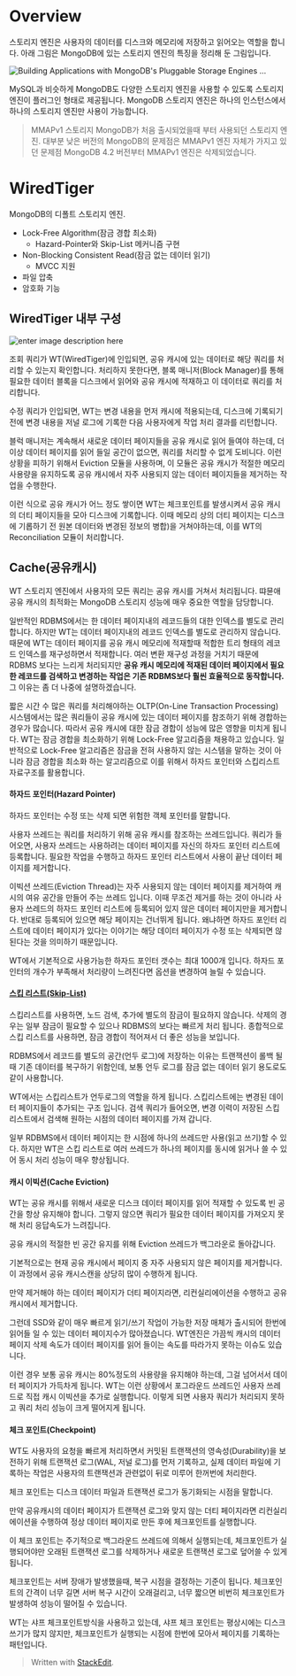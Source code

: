 # Overview

스토리지 엔진은 사용자의 데이터를 디스크와 메모리에 저장하고 읽어오는 역할을 합니다. 아래 그림은 MongoDB에 있는 스토리지 엔진의 특징을 정리해 둔 그림입니다.

![Building Applications with MongoDB's Pluggable Storage Engines ...](https://webassets.mongodb.com/_com_assets/cms/StorageEngineArchIMG2-ju0tb22fup.png)

MySQL과 비슷하게 MongoDB도 다양한 스토리지 엔진을 사용할 수 있도록 스토리지 엔진이 플러그인 형태로 제공됩니다. MongoDB 스토리지 엔진은 하나의 인스턴스에서 하나의 스토리지 엔진만 사용이 가능합니다.

> MMAPv1 스토리지
> MongoDB가 처음 출시되었을때 부터 사용되던 스토리지 엔진. 
> 대부분 낮은 버전의 MongoDB의 문제점은 MMAPv1 엔진 자체가 가지고 있던 문제점
> MongoDB 4.2 버전부터 MMAPv1 엔진은 삭제되었습니다.

# WiredTiger

MongoDB의 디폴트 스토리지 엔진. 

* Lock-Free Algorithm(잠금 경합 최소화)
	* Hazard-Pointer와 Skip-List 메커니즘 구현
* Non-Blocking Consistent Read(잠금 없는 데이터 읽기)
	* MVCC 지원
* 파일 압축
* 암호화 기능

## WiredTiger 내부 구성

![enter image description here](https://image.slidesharecdn.com/mongodb-wiredtiger-webinar-150709200625-lva1-app6892/95/a-technical-introduction-to-wiredtiger-11-638.jpg?cb=1436472726)

조회 쿼리가 WT(WiredTiger)에 인입되면, 공유 캐시에 있는 데이터로 해당 쿼리를 처리할 수 있는지 확인합니다. 처리하지 못한다면, 블록 매니저(Block Manager)를 통해 필요한 데이터 블록을 디스크에서 읽어와 공유 캐시에 적재하고 이 데이터로 쿼리를 처리합니다. 

수정 쿼리가 인입되면, WT는 변경 내용을 먼저 캐시에 적용되는데, 디스크에 기록되기 전에 변경 내용을 저널 로그에 기록한 다음 사용자에게 작업 처리 결과를 리턴합니다. 

블럭 매니저는 계속해서 새로운 데이터 페이지들을 공유 캐시로 읽어 들여야 하는데, 더 이상 데이터 페이지를 읽어 들일 공간이 없으면, 쿼리를 처리할 수 없게 도비니다. 이런 상황을 피하기 위해서 Eviction 모듈을 사용하며, 이 모듈은 공유 캐시가 적절한 메모리 사용량을 유지하도록 공유 캐시에서 자주 사용되지 않는 데이터 페이지들을 제거하는 작업을 수행한다. 

이런 식으로 공유 캐시가 어느 정도 쌓이면 WT는 체크포인트를 발생시켜서 공유 캐시의 더티 페이지들을 모아 디스크에 기록합니다. 이때 메모리 상의 더티 페이지는 디스크에 기롭하기 전 원본 데이터와 변경된 정보의 병합)을 거쳐야하는데, 이를 WT의 Reconciliation 모듈이 처리합니다. 


## Cache(공유캐시)

WT 스토리지 엔진에서 사용자의 모든 쿼리는 공유 캐시를 거쳐서 처리됩니다. 땨뮨애 공유 캐시의 최적화는 MongoDB 스토리지 성능에 매우 중요한 역할을 담당합니다. 

일반적인  RDBMS에서는 한 데이터 페이지내의 레코드들의 대한 인덱스를 별도로 관리합니다. 하지만 WT는 데이터 페이지내의 레코드 인덱스를 별도로 관리하지 않습니다. 때문에 WT는 데이터 페이지를 공유 캐시 메모리에 적재할때 적합한 트리 형태의 레코드 인덱스를 재구성하면서 적재합니다. 여러 변환 재구성 과정을 거치기 때문에 RDBMS 보다는 느리게 처리되지만 **공유 캐시 메모리에 적재된 데이터 페이지에서 필요한 레코드를 검색하고 변경하는 작업은 기존 RDBMS보다 훨씬 효율적으로 동작합니다.** 그 이유는 좀 더 나중에 설명하겠습니다. 

짧은 시간 수 많은 쿼리를 처리해야하는 OLTP(On-Line Transaction Processing) 시스템에서는 많은 쿼리들이 공유 캐시에 있는 데이터 페이지를 참조하기 위해 경합하는 경우가 많습니다. 따라서 공유 캐시에 대한 잠금 경합이 성능에 많은 영향을 미치게 됩니다. WT는 잠금 경합을 최소화하기 위해 Lock-Free 알고리즘을 채용하고 있습니다. 일반적으로 Lock-Free 알고리즘은 잠금을 전혀 사용하지 않는 시스템을 말하는 것이 아니라 잠금 경합을 최소화 하는 알고리즘으로 이를 위해서 하자드 포인터와 스킵리스트 자료구조를 활용합니다. 

#### 하자드 포인터(Hazard Pointer)

하자드 포인터는 수정 또는 삭제 되면 위험한 객체 포인터를 말합니다. 

사용자 쓰레드는 쿼리를 처리하기 위해 공유 캐시를 참조하는 쓰레드입니다. 쿼리가 들어오면, 사용자 쓰레드는 사용하려는 데이터 페이지를 자신의 하자드 포인터 리스트에 등록합니다. 필요한 작업을 수행하고 하자드 포인터 리스트에서 사용이 끝난 데이터 페이지를 제거합니다. 

이빅션 쓰레드(Eviction Thread)는 자주 사용되지 않는 데이터 페이지를 제거하여 캐시의 여유 공간을 만들어 주는 쓰레드 입니다. 이때 무조건 제거를 하는 것이 아니라 사용자 쓰레드의 하자드 포인터 리스트에 등록되어 있지 않은 데이터 페이지만을 제거합니다. 반대로 등록되어 있으면 해당 페이지는 건너뛰게 됩니다. 왜냐하면 하자드 포인터 리스트에 데이터 페이지가 있다는 이야기는 해당 데이터 페이지가 수정 또는 삭제되면 않된다는 것을 의미하기 때문입니다.

WT에서 기본적으로 사용가능한 하자드 포인터 갯수는 최대 1000개 입니다. 하자드 포인터의 개수가 부족해서 처리량이 느려진다면 옵션을 변경하여 늘릴 수 있습니다.

#### [스킵 리스트(Skip-List)](https://brilliant.org/wiki/skip-lists/#:~:text=The%20skip%20list%20is%20a,elements,%20but%20no%20new%20elements.)

스킵리스트를 사용하면, 노드 검색, 추가에 별도의 잠금이 필요하지 않습니다. 삭제의 경우는 일부 잠금이 필요할 수 있으나 RDBMS의 보다는 빠르게 처리 됩니다. 종합적으로 스킵 리스트를 사용하면, 잠금 경합이 적어져서 더 좋은 성능을 보입니다. 

RDBMS에서 레코드를 별도의 공간(언두 로그)에 저장하는 이유는 트랜잭션이 롤백 될때 기존 데이터를 복구하기 위함인데, 보통 언두 로그를 잠금 없는 데이터 읽기 용도로도 같이 사용합니다.

WT에서는 스킵리스트가 언두로그의 역할을 하게 됩니다. 스킵리스트에는 변경된 데이터 페이지들이 추가되는 구조 입니다. 검색 쿼리가 들어오면, 변경 이력이 저장된 스킵 리스트에서 검색해 원하는 시점의 데이터 페이지를 가져 갑니다. 

일부 RDBMS에서 데이터 페이지는 한 시점에 하나의 쓰레드만 사용(읽고 쓰기)할 수 있다. 하지만 WT은 스킵 리스트로 여러 쓰레드가 하나의 페이지를 동시에 읽거나 쓸 수 있어 동시 처리 성능이 매우 향상됩니다.

#### 캐시 이빅션(Cache Eviction)

WT는 공유 캐시를 위해서 새로운 디스크 데이터 페이지를 읽어 적재할 수 있도록 빈 공간을 항상 유지해야 합니다. 그렇지 않으면 쿼리가 필요한 데이터 페이지를 가져오지 못해 처리 응답속도가 느려집니다.

공유 캐시의 적절한 빈 공간 유지를 위해 Eviction 쓰레드가 백그라운로 돌아갑니다. 

기본적으로는 현재 공유 캐시에서 페이지 중 자주 사용되지 않은 페이지를 제거합니다. 이 과정에서 공유 캐시스캔을 상당히 많이 수행하게 됩니다. 

만약 제거해야 하는 데이터 페이지가 더티 페이지라면, 리컨실리에이션을 수행하고 공유 캐시에서 제거합니다.

그런데 SSD와 같이 매우 빠르게 읽기/쓰기 작업이 가능한 저장 매체가 출시되어 한번에 읽어들 일 수 있는 데이터 페이지수가 많아졌습니다.  WT엔진은 가끔씩 캐시의 데이터 페이지 삭제 속도가 데이터 페이지를 읽어 들이는 속도를 따라가지 못하는 이슈도 있습니다. 

이런 경우 보통 공유 캐시는 80%정도의 사용량을 유지해야 하는데, 그걸 넘어서서 데이터 페이지가 가득차게 됩니다. WT는 이런 상황에서 포그라운드 쓰레드인 사용자 쓰레드로 직접 캐시 이빅션을 추가로 실행합니다.  이렇게 되면 사용자 쿼리가 처리되지 못하고 쿼리 처리 성능이 크게 떨어지게 됩니다. 

#### 체크 포인트(Checkpoint)

WT도 사용자의 요청을 빠르게 처리하면서 커밋된 트랜잭션의 영속성(Durability)을 보전하기 위해 트랜잭션 로그(WAL, 저널 로그)를 먼저 기록하고, 실제 데이터 파일에 기록하는 작업은 사용자의 트랜잭션과 관련없이 뒤로 미루어 한꺼번에 처리한다. 


체크 포인트는 디스크 데이터 파일과 트랜잭션 로그가 동기화되는 시점을 말합니다.

만약 공유캐시의 데이터 페이지가 트랜잭션 로그와 맞지 않는 더티 페이지라면 리컨실리에이션을 수행하여 정상 데이터 페이지로 만든 후에 체크포인트를 실행합니다. 


 이 체크 포인트는 주기적으로 백그라운드 쓰레드에 의해서 실행되는데, 체크포인트가 실행되어야만 오래된 트랜잭션 로그를 삭제하거나 새로운 트랜잭션 로그로 덮어쓸 수 있게 됩니다. 




체크포인트는 서버 장애가 발생했을때, 복구 시점을 결정하는 기준이 됩니다. 체크포인트의 간격이 너무 길면 서버 복구 시간이 오래걸리고, 너무 짧으면 비번히 체크포인트가 발생하여 성능이 떨어질 수 있습니다. 

WT는 샤프 체크포인트방식을 사용하고 있는데, 샤프 체크 포인트는 평상시에는 디스크 쓰기가 많지 않지만, 체크포인트가 실행되는 시점에 한번에 모아서 페이지를 기록하는 패턴입니다. 


> Written with [StackEdit](https://stackedit.io/).
<!--stackedit_data:
eyJoaXN0b3J5IjpbLTUyNTY2NzQwMiwtODIyMTMxODc2LC0xMT
E3MTcxMDM0LC02ODE2NzY3NDIsMjA3NjI4MTIyOSwxODg5NTI2
Mzg3LC00MDk1MzQ3MjMsMTA1NzAyNTEwMiwtMzIwNTc1NTI0LC
0yNDc3MzA0NjQsLTU0MjAyODg5Myw4ODMzNDgzNjYsLTE5NzA4
NTkyNDcsLTEzNDk2NjExOCwtMTU5NTE2NTc4OCwtMTA0MDE5OD
MwMSwtMTgzNjAzNzMwNCwtMTQ3ODQ5OTYxLC0zNzg3MTMzNyw3
NjY4OTM1NzBdfQ==
-->